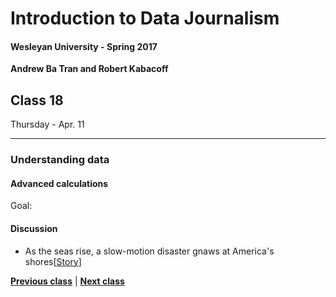# Introduction to Data Journalism
  
#### Wesleyan University - Spring 2017
  
**Andrew Ba Tran and Robert Kabacoff**
  
## Class 18
Thursday - Apr. 11
                             
----
                             
### Understanding data
                             
#### Advanced calculations
                             
Goal: 
                             
#### Discussion

    
* As the seas rise, a slow-motion disaster gnaws at America's shores[[Story](http://www.reuters.com/investigates/special-report/waters-edge-the-crisis-of-rising-sea-levels/)]
                                 
                   
**[Previous class](class17.md)** | **[Next class](class19.md)**
